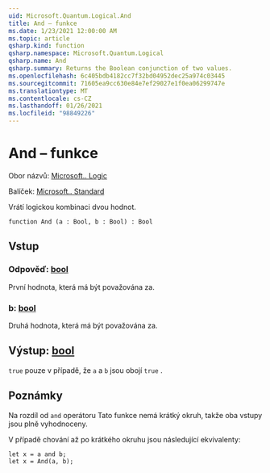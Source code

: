 ```yaml
---
uid: Microsoft.Quantum.Logical.And
title: And – funkce
ms.date: 1/23/2021 12:00:00 AM
ms.topic: article
qsharp.kind: function
qsharp.namespace: Microsoft.Quantum.Logical
qsharp.name: And
qsharp.summary: Returns the Boolean conjunction of two values.
ms.openlocfilehash: 6c405bdb4182cc7f32bd04952dec25a974c03445
ms.sourcegitcommit: 71605ea9cc630e84e7ef29027e1f0ea06299747e
ms.translationtype: MT
ms.contentlocale: cs-CZ
ms.lasthandoff: 01/26/2021
ms.locfileid: "98849226"
---
```

# <a name="and-function"></a>And – funkce

Obor názvů: [Microsoft.. Logic](xref:Microsoft.Quantum.Logical)

Balíček: [Microsoft.. Standard](https://nuget.org/packages/Microsoft.Quantum.Standard)


Vrátí logickou kombinaci dvou hodnot.

```qsharp
function And (a : Bool, b : Bool) : Bool
```


## <a name="input"></a>Vstup

### <a name="a--bool"></a>Odpověď: [bool](xref:microsoft.quantum.lang-ref.bool)

První hodnota, která má být považována za.


### <a name="b--bool"></a>b: [bool](xref:microsoft.quantum.lang-ref.bool)

Druhá hodnota, která má být považována za.



## <a name="output--bool"></a>Výstup: [bool](xref:microsoft.quantum.lang-ref.bool)

`true` pouze v případě, že `a` a `b` jsou obojí `true` .

## <a name="remarks"></a>Poznámky

Na rozdíl od `and` operátoru Tato funkce nemá krátký okruh, takže oba vstupy jsou plně vyhodnoceny.

V případě chování až po krátkého okruhu jsou následující ekvivalenty:

```qsharp
let x = a and b;
let x = And(a, b);
```